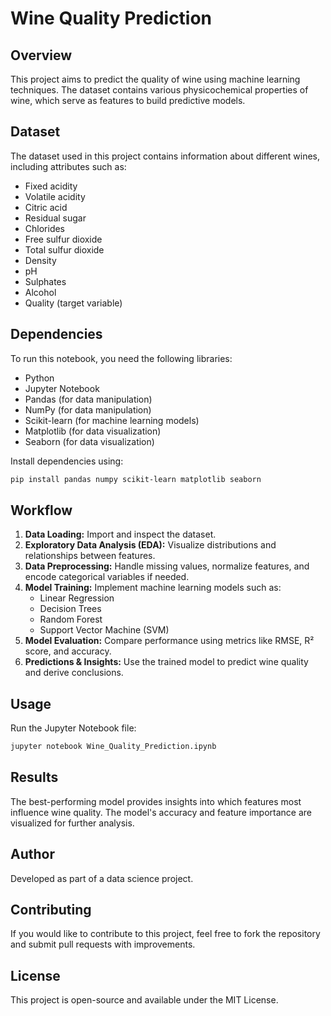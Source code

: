 # Wine Quality Prediction

## Overview
This project aims to predict the quality of wine using machine learning techniques. The dataset contains various physicochemical properties of wine, which serve as features to build predictive models.

## Dataset
The dataset used in this project contains information about different wines, including attributes such as:
- Fixed acidity
- Volatile acidity
- Citric acid
- Residual sugar
- Chlorides
- Free sulfur dioxide
- Total sulfur dioxide
- Density
- pH
- Sulphates
- Alcohol
- Quality (target variable)

## Dependencies
To run this notebook, you need the following libraries:
- Python
- Jupyter Notebook
- Pandas (for data manipulation)
- NumPy (for data manipulation)
- Scikit-learn (for machine learning models)
- Matplotlib (for data visualization)
- Seaborn (for data visualization)
  
Install dependencies using:
```bash
pip install pandas numpy scikit-learn matplotlib seaborn
```
  
## Workflow
1. **Data Loading:** Import and inspect the dataset.
2. **Exploratory Data Analysis (EDA):** Visualize distributions and relationships between features.
3. **Data Preprocessing:** Handle missing values, normalize features, and encode categorical variables if needed.
4. **Model Training:** Implement machine learning models such as:
   - Linear Regression
   - Decision Trees
   - Random Forest
   - Support Vector Machine (SVM)
5. **Model Evaluation:** Compare performance using metrics like RMSE, R² score, and accuracy.
6. **Predictions & Insights:** Use the trained model to predict wine quality and derive conclusions.

## Usage
Run the Jupyter Notebook file:
```bash
jupyter notebook Wine_Quality_Prediction.ipynb
```

## Results
The best-performing model provides insights into which features most influence wine quality. The model's accuracy and feature importance are visualized for further analysis.

## Author
Developed as part of a data science project.

## Contributing
If you would like to contribute to this project, feel free to fork the repository and submit pull requests with improvements.

## License
This project is open-source and available under the MIT License.
